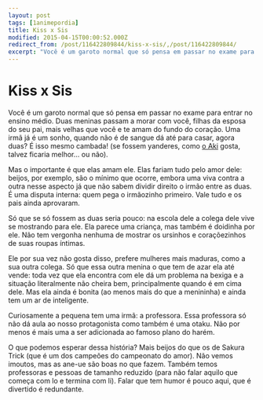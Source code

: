 ```yaml
---
layout: post
tags: [1animepordia]
title: Kiss x Sis
modified: 2015-04-15T00:00:52.000Z
redirect_from: /post/116422809844/kiss-x-sis/,/post/116422809844/
excerpt: "Você é um garoto normal que só pensa em passar no exame para entrar no ensino médio. Duas meninas passam a morar com você, filhas da esposa do seu pai, mais velhas que você e te amam do fundo do coração. Uma irmã já é um sonho, quando não é de sangue dá até para casar, agora duas? É isso mesmo cambada! (se fossem yanderes, como <a href=\"http://myanimelist.net/character/105173/Tomoya_Aki\">o Aki</a> gosta, talvez ficaria melhor… ou não)."
---
```


Kiss x Sis
==========

Você é um garoto normal que só pensa em passar no exame para entrar no
ensino médio. Duas meninas passam a morar com você, filhas da esposa do
seu pai, mais velhas que você e te amam do fundo do coração. Uma irmã já
é um sonho, quando não é de sangue dá até para casar, agora duas? É isso
mesmo cambada! (se fossem yanderes, como [o
Aki](http://myanimelist.net/character/105173/Tomoya_Aki) gosta, talvez
ficaria melhor… ou não).

Mas o importante é que elas amam ele. Elas fariam tudo pelo amor dele:
beijos, por exemplo, são o mínimo que ocorre, embora uma viva contra a
outra nesse aspecto já que não sabem dividir direito o irmão entre as
duas. É uma disputa interna: quem pega o irmãozinho primeiro. Vale tudo
e os pais ainda aprovaram.

Só que se só fossem as duas seria pouco: na escola dele a colega dele
vive se mostrando para ele. Ela parece uma criança, mas também é
doidinha por ele. Não tem vergonha nenhuma de mostrar os ursinhos e
coraçõezinhos de suas roupas íntimas.

Ele por sua vez não gosta disso, prefere mulheres mais maduras, como a
sua outra colega. Só que essa outra menina o que tem de azar ela até
vende: toda vez que ela encontra com ele dá um problema na bexiga e a
situação literalmente não cheira bem, principalmente quando é em cima
dele. Mas ela ainda é bonita (ao menos mais do que a menininha) e ainda
tem um ar de inteligente.

Curiosamente a pequena tem uma irmã: a professora. Essa professora só
não dá aula ao nosso protagonista como também é uma otaku. Não por menos
é mais uma a ser adicionada ao famoso plano do harém.

O que podemos esperar dessa história? Mais beijos do que os de Sakura
Trick (que é um dos campeões do campeonato do amor). Não vemos imoutos,
mas as ane-ue são boas no que fazem. Também temos professoras e pessoas
de tamanho reduzido (para não falar aquilo que começa com lo e termina
com li). Falar que tem humor é pouco aqui, que é divertido é
redundante.


